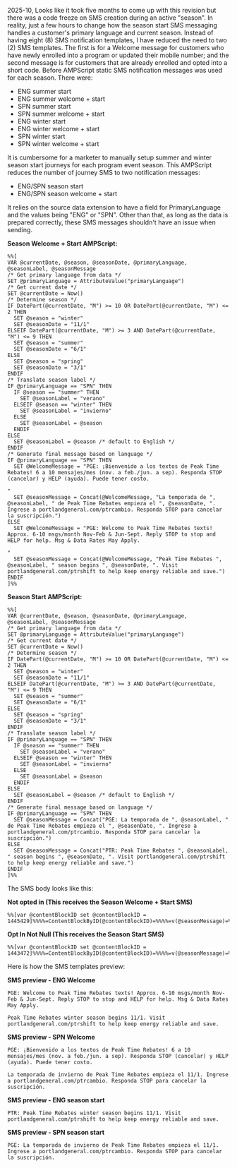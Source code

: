 2025-10, Looks like it took five months to come up with this revision but there was a code freeze on SMS creation during an active "season". In reality, just a few hours to change how the season start SMS messaging handles a customer's primary language and current season. Instead of having eight (8) SMS notification templates, I have reduced the need to two (2) SMS templates. The first is for a Welcome message for customers who have newly enrolled into a program or updated their mobile number; and the second message is for customers that are already enrolled and opted into a short code. Before AMPScript static SMS notification messages was used for each season. There were:  

* ENG summer start  
* ENG summer welcome + start  
* SPN summer start  
* SPN summer welcome + start  
* ENG winter start  
* ENG winter welcome + start  
* SPN winter start  
* SPN winter welcome + start

It is cumbersome for a marketer to manually setup summer and winter season start journeys for each program event season. This AMPScript reduces the number of journey SMS to two notification messages:

* ENG/SPN season start
* ENG/SPN season welcome + start

It relies on the source data extension to have a field for PrimaryLanguage and the values being "ENG" or "SPN". Other than that, as long as the data is prepared correctly, these SMS messages shouldn't have an issue when sending.

**Season Welcome + Start AMPScript:**  

~~~
%%[
VAR @currentDate, @season, @seasonDate, @primaryLanguage, @seasonLabel, @seasonMessage
/* Get primary language from data */
SET @primaryLanguage = AttributeValue("primaryLanguage")
/* Get current date */
SET @currentDate = Now()
/* Determine season */
IF DatePart(@currentDate, "M") >= 10 OR DatePart(@currentDate, "M") <= 2 THEN
  SET @season = "winter"
  SET @seasonDate = "11/1"
ELSEIF DatePart(@currentDate, "M") >= 3 AND DatePart(@currentDate, "M") <= 9 THEN
  SET @season = "summer"
  SET @seasonDate = "6/1"
ELSE
  SET @season = "spring"
  SET @seasonDate = "3/1"
ENDIF
/* Translate season label */
IF @primaryLanguage == "SPN" THEN
  IF @season == "summer" THEN
    SET @seasonLabel = "verano"
  ELSEIF @season == "winter" THEN
    SET @seasonLabel = "invierno"
  ELSE
    SET @seasonLabel = @season
  ENDIF
ELSE
  SET @seasonLabel = @season /* default to English */
ENDIF
/* Generate final message based on language */
IF @primaryLanguage == "SPN" THEN
  SET @WelcomeMessage = "PGE: ¡Bienvenido a los textos de Peak Time Rebates! 6 a 10 mensajes/mes (nov. a feb./jun. a sep). Responda STOP (cancelar) y HELP (ayuda). Puede tener costo.

"
  SET @seasonMessage = Concat(@WelcomeMessage, "La temporada de ", @seasonLabel, " de Peak Time Rebates empieza el ", @seasonDate, ". Ingrese a portlandgeneral.com/ptrcambio. Responda STOP para cancelar la suscripción.")
ELSE
  SET @WelcomeMessage = "PGE: Welcome to Peak Time Rebates texts! Approx. 6-10 msgs/month Nov-Feb & Jun-Sept. Reply STOP to stop and HELP for help. Msg & Data Rates May Apply.

"
  SET @seasonMessage = Concat(@WelcomeMessage, "Peak Time Rebates ", @seasonLabel, " season begins ", @seasonDate, ". Visit portlandgeneral.com/ptrshift to help keep energy reliable and save.")
ENDIF
]%%
~~~

**Season Start AMPScript:**  
~~~
%%[
VAR @currentDate, @season, @seasonDate, @primaryLanguage, @seasonLabel, @seasonMessage
/* Get primary language from data */
SET @primaryLanguage = AttributeValue("primaryLanguage")
/* Get current date */
SET @currentDate = Now()
/* Determine season */
IF DatePart(@currentDate, "M") >= 10 OR DatePart(@currentDate, "M") <= 2 THEN
  SET @season = "winter"
  SET @seasonDate = "11/1"
ELSEIF DatePart(@currentDate, "M") >= 3 AND DatePart(@currentDate, "M") <= 9 THEN
  SET @season = "summer"
  SET @seasonDate = "6/1"
ELSE
  SET @season = "spring"
  SET @seasonDate = "3/1"
ENDIF
/* Translate season label */
IF @primaryLanguage == "SPN" THEN
  IF @season == "summer" THEN
    SET @seasonLabel = "verano"
  ELSEIF @season == "winter" THEN
    SET @seasonLabel = "invierno"
  ELSE
    SET @seasonLabel = @season
  ENDIF
ELSE
  SET @seasonLabel = @season /* default to English */
ENDIF
/* Generate final message based on language */
IF @primaryLanguage == "SPN" THEN
  SET @seasonMessage = Concat("PGE: La temporada de ", @seasonLabel, " de Peak Time Rebates empieza el ", @seasonDate, ". Ingrese a portlandgeneral.com/ptrcambio. Responda STOP para cancelar la suscripción.")
ELSE
  SET @seasonMessage = Concat("PTR: Peak Time Rebates ", @seasonLabel, " season begins ", @seasonDate, ". Visit portlandgeneral.com/ptrshift to help keep energy reliable and save.")
ENDIF
]%%
~~~

The SMS body looks like this:  

**Not opted in (This receives the Season Welcome + Start SMS)**  
~~~
%%[var @contentBlockID set @contentBlockID = 1445429]%%%%=ContentBlockByID(@contentBlockID)=%%%%=v(@seasonMessage)=%%
~~~

**Opt In Not Null (This receives the Season Start SMS)**  
~~~
%%[var @contentBlockID set @contentBlockID = 1443472]%%%%=ContentBlockByID(@contentBlockID)=%%%%=v(@seasonMessage)=%%
~~~

Here is how the SMS templates preview:  

**SMS preview - ENG Welcome**  

~~~
PGE: Welcome to Peak Time Rebates texts! Approx. 6-10 msgs/month Nov-Feb & Jun-Sept. Reply STOP to stop and HELP for help. Msg & Data Rates May Apply.

Peak Time Rebates winter season begins 11/1. Visit portlandgeneral.com/ptrshift to help keep energy reliable and save.
~~~

**SMS preview - SPN Welcome**

~~~
PGE: ¡Bienvenido a los textos de Peak Time Rebates! 6 a 10 mensajes/mes (nov. a feb./jun. a sep). Responda STOP (cancelar) y HELP (ayuda). Puede tener costo.

La temporada de invierno de Peak Time Rebates empieza el 11/1. Ingrese a portlandgeneral.com/ptrcambio. Responda STOP para cancelar la suscripción.
~~~

**SMS preview - ENG season start**

~~~
PTR: Peak Time Rebates winter season begins 11/1. Visit portlandgeneral.com/ptrshift to help keep energy reliable and save.
~~~

**SMS preview - SPN season start**

~~~
PGE: La temporada de invierno de Peak Time Rebates empieza el 11/1. Ingrese a portlandgeneral.com/ptrcambio. Responda STOP para cancelar la suscripción.
~~~
